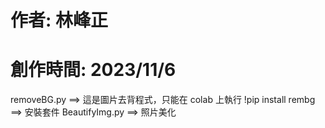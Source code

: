 #
# 作者: 林峰正
# 創作時間: 2023/11/6

removeBG.py ==> 這是圖片去背程式，只能在 colab 上執行
!pip install rembg ==> 安裝套件
BeautifyImg.py ==> 照片美化


